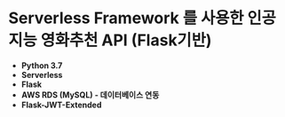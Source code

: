 # Serverless Framework 를 사용한 인공지능 영화추천 API (Flask기반)
 - **Python 3.7**
 - **Serverless**
 - **Flask**
 - **AWS RDS (MySQL) - 데이터베이스 연동**
 - **Flask-JWT-Extended**



